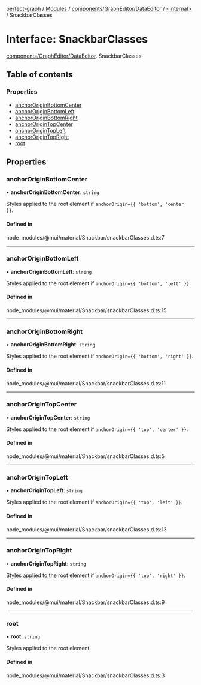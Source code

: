 [perfect-graph](../README.md) / [Modules](../modules.md) / [components/GraphEditor/DataEditor](../modules/components_GraphEditor_DataEditor.md) / [<internal\>](../modules/components_GraphEditor_DataEditor._internal_.md) / SnackbarClasses

# Interface: SnackbarClasses

[components/GraphEditor/DataEditor](../modules/components_GraphEditor_DataEditor.md).[<internal>](../modules/components_GraphEditor_DataEditor._internal_.md).SnackbarClasses

## Table of contents

### Properties

- [anchorOriginBottomCenter](components_GraphEditor_DataEditor._internal_.SnackbarClasses.md#anchororiginbottomcenter)
- [anchorOriginBottomLeft](components_GraphEditor_DataEditor._internal_.SnackbarClasses.md#anchororiginbottomleft)
- [anchorOriginBottomRight](components_GraphEditor_DataEditor._internal_.SnackbarClasses.md#anchororiginbottomright)
- [anchorOriginTopCenter](components_GraphEditor_DataEditor._internal_.SnackbarClasses.md#anchororigintopcenter)
- [anchorOriginTopLeft](components_GraphEditor_DataEditor._internal_.SnackbarClasses.md#anchororigintopleft)
- [anchorOriginTopRight](components_GraphEditor_DataEditor._internal_.SnackbarClasses.md#anchororigintopright)
- [root](components_GraphEditor_DataEditor._internal_.SnackbarClasses.md#root)

## Properties

### anchorOriginBottomCenter

• **anchorOriginBottomCenter**: `string`

Styles applied to the root element if `anchorOrigin={{ 'bottom', 'center' }}`.

#### Defined in

node_modules/@mui/material/Snackbar/snackbarClasses.d.ts:7

___

### anchorOriginBottomLeft

• **anchorOriginBottomLeft**: `string`

Styles applied to the root element if `anchorOrigin={{ 'bottom', 'left' }}`.

#### Defined in

node_modules/@mui/material/Snackbar/snackbarClasses.d.ts:15

___

### anchorOriginBottomRight

• **anchorOriginBottomRight**: `string`

Styles applied to the root element if `anchorOrigin={{ 'bottom', 'right' }}`.

#### Defined in

node_modules/@mui/material/Snackbar/snackbarClasses.d.ts:11

___

### anchorOriginTopCenter

• **anchorOriginTopCenter**: `string`

Styles applied to the root element if `anchorOrigin={{ 'top', 'center' }}`.

#### Defined in

node_modules/@mui/material/Snackbar/snackbarClasses.d.ts:5

___

### anchorOriginTopLeft

• **anchorOriginTopLeft**: `string`

Styles applied to the root element if `anchorOrigin={{ 'top', 'left' }}`.

#### Defined in

node_modules/@mui/material/Snackbar/snackbarClasses.d.ts:13

___

### anchorOriginTopRight

• **anchorOriginTopRight**: `string`

Styles applied to the root element if `anchorOrigin={{ 'top', 'right' }}`.

#### Defined in

node_modules/@mui/material/Snackbar/snackbarClasses.d.ts:9

___

### root

• **root**: `string`

Styles applied to the root element.

#### Defined in

node_modules/@mui/material/Snackbar/snackbarClasses.d.ts:3
